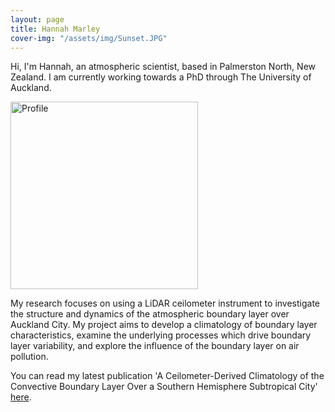 ```yaml
---
layout: page
title: Hannah Marley
cover-img: "/assets/img/Sunset.JPG"
---
```


Hi, I'm Hannah, an atmospheric scientist, based in Palmerston North, New Zealand. I am currently working towards a PhD through The University of Auckland. 

<img src="/assets/img/chem_prep_round.png" alt="Profile" class="center" width="300" height="300"> 

My research focuses on using a LiDAR ceilometer instrument to investigate the structure and dynamics of the atmospheric boundary layer over Auckland City. My project aims to develop a climatology of boundary layer characteristics, examine the underlying processes which drive boundary layer variability, and explore the influence of the boundary layer on air pollution.

You can read my latest publication 'A Ceilometer-Derived Climatology of the Convective Boundary Layer Over a Southern Hemisphere Subtropical City' [here](https://rdcu.be/caPxW).
